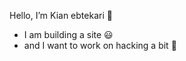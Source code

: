 Hello, I’m Kian ebtekari 👋
  - I am building a site :smiley:
  - and I want to work on hacking a bit :balloon:

<!---
KianEbtekari0/KianEbtekari0 is a ✨ special ✨ repository because its `README.md` (this file) appears on your GitHub profile.
You can click the Preview link to take a look at your changes.
--->
